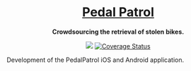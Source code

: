 <h1 align="center">
  <a href="https://pedalpatrol.github.io/PedalPatrol/docs/">
    Pedal Patrol
  </a>
</h1>

<p align="center">
  <strong>Crowdsourcing the retrieval of stolen bikes.</strong><br>
</p>


<p align="center">
  <a href="https://travis-ci.org/PedalPatrol/PedalPatrol"><img src="https://travis-ci.org/PedalPatrol/PedalPatrol.svg?branch=master"></a>
  <a href='https://coveralls.io/github/PedalPatrol/PedalPatrol?branch=master'><img src='https://coveralls.io/repos/github/PedalPatrol/PedalPatrol/badge.svg?branch=master' alt='Coverage Status' /></a>
</p>

Development of the PedalPatrol iOS and Android application.
